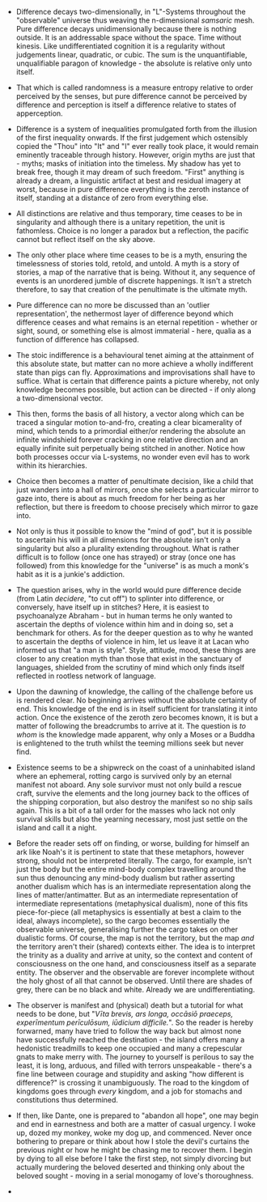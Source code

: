 - Difference decays two-dimensionally, in "L"-Systems throughout the "observable" universe thus weaving the n-dimensional _samsaric_ mesh. Pure difference decays unidimensionally because there is nothing outside. It is an addressable space without the space. Time without kinesis. Like undifferentiated cognition it is a regularity without judgements linear, quadratic, or cubic.  The sum is the unquantifiable, unqualifiable paragon of knowledge - the absolute is relative only unto itself. 


- That which is called randomness is a measure entropy relative to order perceived by the senses, but pure difference cannot be perceived by difference and perception is itself a difference relative to states of apperception.


- Difference is a system of inequalities promulgated forth from the illusion of the first inequality onwards. If the first judgement which ostensibly copied the "Thou" into "It" and "I" ever really took place, it would remain eminently traceable through history. However, origin myths are just that - myths; masks of initiation into the timeless. My shadow has yet to break free, though it may dream of such freedom. "First" anything is already a dream, a linguistic artifact at best and residual imagery at worst, because in pure difference everything is the zeroth instance of itself, standing at a distance of zero from everything else.


- All distinctions are relative and thus temporary, time ceases to be in singularity and although there is a unitary repetition, the unit is fathomless. Choice is no longer a paradox but a reflection, the pacific cannot but reflect itself on the sky above.


- The only other place where time ceases to be is a myth, ensuring the timelessness of stories told, retold, and untold. A myth is a story of stories, a map of the narrative that is being. Without it, any sequence of events is an unordered jumble of discrete happenings. It isn't a stretch therefore, to say that creation of the penultimate is the ultimate myth. 


- Pure difference can no more be discussed than an 'outlier representation', the nethermost layer of difference beyond which difference ceases and what remains is an eternal repetition - whether or sight, sound, or something else is almost immaterial - here, qualia as a function of difference has collapsed.


- The stoic indifference is a behavioural tenet aiming at the attainment of this absolute state, but matter can no more achieve a wholly indifferent state than pigs can fly. Approximations and improvisations shall have to suffice. What is certain that difference paints a picture whereby, not only knowledge becomes possible, but action can be directed - if only along a two-dimensional vector. 


- This then, forms the basis of all history, a vector along which can be traced a singular motion to-and-fro, creating a clear bicamerality of mind, which tends to a primordial either/or rendering the absolute an infinite windshield forever cracking in one relative direction and an equally infinite suit perpetually being stitched in another. Notice how both processes occur via L-systems, no wonder even evil has to work within its hierarchies.


- Choice then becomes a matter of penultimate decision, like a child that just wanders into a hall of mirrors, once she selects a particular mirror to gaze into, there is about as much freedom for her being as her reflection, but there is freedom to choose precisely which mirror to gaze into. 


- Not only is thus it possible to know the "mind of god", but it is possible to ascertain his will in all dimensions for the absolute isn't only a singularity but also a plurality extending throughout. What is rather difficult is to follow (once one has strayed) or stray (once one has followed) from this knowledge for the "universe" is as much a monk's habit as it is a junkie's addiction.


- The question arises, why in the world would pure difference decide (from Latin _decidere_, "to cut off") to splinter into difference, or conversely, have itself up in stitches? Here, it is easiest to psychoanalyze Abraham - but in human terms he only wanted to ascertain the depths of violence within him and in doing so, set a benchmark for others. As for the deeper question as to why he wanted to ascertain the depths of violence in him, let us leave it at Lacan who informed us that "a man is style". Style, attitude, mood, these things are closer to any creation myth than those that exist in the sanctuary of languages, shielded from the scrutiny of mind which only finds itself reflected in rootless network of language.


- Upon the dawning of knowledge, the calling of the challenge before us is rendered clear. No beginning arrives without the absolute certainty of end. This knowledge of the end is in itself sufficient for translating it into action. Once the existence of the zeroth zero becomes known, it is but a matter of following the breadcrumbs to arrive at it. The question is _to whom_ is the knowledge made apparent, why only a Moses or a Buddha is enlightened to the truth whilst the teeming millions seek but never find.


- Existence seems to be a shipwreck on the coast of a uninhabited island where an ephemeral, rotting cargo is survived only by an eternal manifest not aboard. Any sole survivor must not only build a rescue craft, survive the elements and the long journey back to the offices of the shipping corporation, but also destroy the manifest so no ship sails again. This is a bit of a tall order for the masses who lack not only survival skills but also the yearning necessary, most just settle on the island and call it a night.


- Before the reader sets off on finding, or worse, building for himself an ark like Noah's it is pertinent to state that these metaphors, however strong, should not be interpreted literally. The cargo, for example, isn't just the body but the entire mind-body complex travelling around the sun thus denouncing any mind-body dualism but rather asserting another dualism which has is an intermediate representation along the lines of matter/antimatter. But as an intermediate representation of intermediate representations (metaphysical dualism), none of this fits piece-for-piece (all metaphysics is essentially at best a claim to the ideal, always incomplete), so the cargo becomes essentially the observable universe, generalising further the cargo takes on other dualistic forms. Of course, the map is not the territory, but the map _and_ the territory aren't their (shared) contexts either. The idea is to interpret the trinity as a duality and arrive at unity, so the context and content of consciousness on the one hand, and consciousness itself as a separate entity. The observer and the observable are forever incomplete without the holy ghost of all that cannot be observed. Until there are shades of grey, there can be no black and white. Already we are undifferentiating.


- The observer is manifest and (physical) death but a tutorial for what needs to be done, but "_Vīta brevis, ars longa, occāsiō praeceps, experīmentum perīculōsum, iūdicium difficile._". So the reader is hereby forwarned, many have tried to follow the way back but almost none have successfully reached the destination - the island offers many a hedonistic treadmills to keep one occupied and many a crepescular gnats to make merry with. The journey to yourself is perilous to say the least, it is long, arduous, and filled with terrors unspeakable - there's a fine line between courage and stupidity and asking "how different is difference?" is crossing it unambiguously. The road to the kingdom of kingdoms goes through _every_ kingdom, and a job for stomachs and constitutions thus determined.


- If then, like Dante, one is prepared to "abandon all hope", one may begin and end in earnestness and both are a matter of casual urgency. I woke up, dozed my monkey, woke my dog up, and commenced. Never once bothering to prepare or think about how I stole the devil's curtains the previous night or how he might be chasing me to recover them. I begin by dying to all else before I take the first step, not simply divorcing but actually murdering the beloved deserted and thinking only about the beloved sought - moving in a serial monogamy of love's thoroughness.


- 
